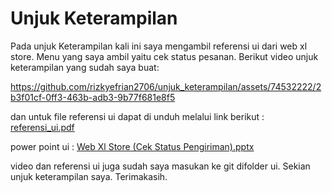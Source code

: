 # Unjuk Keterampilan

Pada unjuk Keterampilan kali ini saya mengambil referensi ui dari web xl store.
Menu yang saya ambil yaitu cek status pesanan.
Berikut video unjuk keterampilan yang sudah saya buat:

https://github.com/rizkyefrian2706/unjuk_keterampilan/assets/74532222/2b3f01cf-0ff3-463b-adb3-9b77f681e8f5


dan untuk file referensi ui dapat di unduh melalui link berikut :
[referensi_ui.pdf](https://github.com/rizkyefrian2706/unjuk_keterampilan/files/12648205/referensi_ui.pdf)

power point ui :
[Web Xl Store (Cek Status Pengiriman).pptx](https://github.com/rizkyefrian2706/unjuk_keterampilan/files/12648244/Web.Xl.Store.Cek.Status.Pengiriman.pptx)

video dan referensi ui juga sudah saya masukan ke git difolder ui.
Sekian unjuk keterampilan saya.
Terimakasih.
